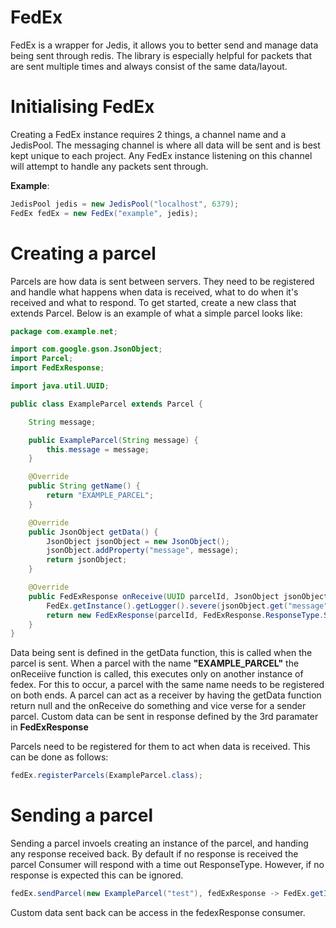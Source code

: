 # FedEx
FedEx is a wrapper for Jedis, it allows you to better send and manage data being sent through redis. The library is especially helpful for packets that are sent multiple times and always consist of the same data/layout.

# Initialising FedEx
Creating a FedEx instance requires 2 things, a channel name and a JedisPool. The messaging channel is where all data will be sent and is best kept unique to each project. Any FedEx instance listening on this channel will attempt to handle any packets sent through.

**Example**:
```java
JedisPool jedis = new JedisPool("localhost", 6379);
FedEx fedEx = new FedEx("example", jedis);
```

# Creating a parcel
Parcels are how data is sent between servers. They need to be registered and handle what happens when data is received, what to do when it's received and what to respond.
To get started, create a new class that extends Parcel. Below is an example of what a simple parcel looks like:

```java
package com.example.net;

import com.google.gson.JsonObject;
import Parcel;
import FedExResponse;

import java.util.UUID;

public class ExampleParcel extends Parcel {

    String message;

    public ExampleParcel(String message) {
        this.message = message;
    }

    @Override
    public String getName() {
        return "EXAMPLE_PARCEL";
    }

    @Override
    public JsonObject getData() {
        JsonObject jsonObject = new JsonObject();
        jsonObject.addProperty("message", message);
        return jsonObject;
    }

    @Override
    public FedExResponse onReceive(UUID parcelId, JsonObject jsonObject) {
        FedEx.getInstance().getLogger().severe(jsonObject.get("message").getAsString());
        return new FedExResponse(parcelId, FedExResponse.ResponseType.SUCCESS, new JsonObject());
    }
}
```

Data being sent is defined in the getData function, this is called when the parcel is sent. When a parcel with the name **"EXAMPLE_PARCEL"** the onReceiive function is called, this executes only on another instance of fedex. For this to occur, a parcel with the same name needs to be registered on both ends. A parcel can act as a receiver by having the getData function return null and the onReceive do something and vice verse for a sender parcel. Custom data can be sent in response defined by the 3rd paramater in **FedExResponse**

Parcels need to be registered for them to act when data is received. This can be done as follows:
```java
fedEx.registerParcels(ExampleParcel.class);
```

# Sending a parcel
Sending a parcel invoels creating an instance of the parcel, and handing any response received back. By default if no response is received the parcel Consumer will respond with a time out ResponseType. However, if no response is expected this can be ignored.

```java
fedEx.sendParcel(new ExampleParcel("test"), fedExResponse -> FedEx.getInstance().getLogger().severe("example parcel sent successfully"));
```
Custom data sent back can be access in the fedexResponse consumer.



